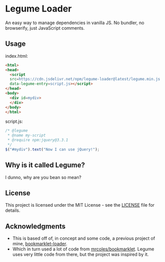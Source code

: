 # Legume Loader

An easy way to manage dependencies in vanilla JS. No bundler, no browserify, just JavaScript comments.

## Usage

index.html:

```html
<html>
<head>
  <script
  src=https://cdn.jsdelivr.net/npm/legume-loader@latest/legume.min.js
  data-legume-entry=script.js></script>
</head>
<body>
  <div id=mydiv>
  </div>
</body>
</html>
```

script.js:

```javascript
/* @legume
 * @name my-script
 * @require npm:jquery@3.3.1
 */
$("#mydiv").text("Now I can use jQuery!");
```

## Why is it called Legume?

I dunno, why are you bean so mean?

## License

This project is licensed under the MIT License - see the [LICENSE](LICENSE) file for details.

## Acknowledgments

* This is based off of, in concept and some code, a previous project of mine, [bookmarklet-loader](https://github.com/coolreader18/bookmarklet-loader).
* Which in turn used a lot of code from [mrcoles/bookmarklet](https://github.com/mrcoles/bookmarklet). Legume uses very little code from there, but the project was inspired by it.
